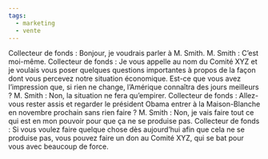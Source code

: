 ```yaml
---
tags:
  - marketing
  - vente
---
```

Collecteur de fonds : Bonjour, je voudrais parler à M. Smith.
M. Smith : C’est moi-même.
Collecteur de fonds : Je vous appelle au nom du Comité XYZ et je
voulais vous poser quelques questions importantes à propos de la façon
dont vous percevez notre situation économique. Est-ce que vous avez
l’impression que, si rien ne change, l’Amérique connaîtra des jours
meilleurs ?
M. Smith : Non, la situation ne fera qu’empirer.
Collecteur de fonds : Allez-vous rester assis et regarder le président
Obama entrer à la Maison-Blanche en novembre prochain sans rien faire ?
M. Smith : Non, je vais faire tout ce qui est en mon pouvoir pour que ça
ne se produise pas.
Collecteur de fonds : Si vous voulez faire quelque chose dès aujourd’hui
afin que cela ne se produise pas, vous pouvez faire un don au Comité XYZ,
qui se bat pour vous avec beaucoup de force.